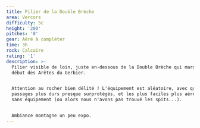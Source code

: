 ```yaml
---
title: Pilier de la Double Brèche
area: Vercors
difficulty: 5c
height: '200'
pitches: '8'
gear: Aéré à compléter
time: 3h
rock: Calcaire
rating: '1'
description: >-
  Pilier visible de loin, juste en-dessous de la Double Brèche qui marque le
  début des Arêtes du Gerbier. 


  Attention au rocher bien délité ! L'équipement est aléatoire, avec quelques
  passages plus durs presque surprotégés, et les plus faciles plus aérés. L8
  sans équipement (ou alors nous n'avons pas trouvé les spits...). 


  Ambiance montagne un peu expo.
---
```


